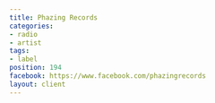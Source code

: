 ```yaml
---
title: Phazing Records
categories:
- radio
- artist
tags:
- label
position: 194
facebook: https://www.facebook.com/phazingrecords
layout: client
---
```


